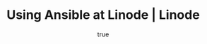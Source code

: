 ---
author:
  name: Linode
  email: docs@linode.com
description: "Ansible is an automation tool for server provisioning, configuration, and management which allows you to organize your servers into groups for easy deployment."
og_description: 'Ansible is an automation tool for server provisioning, configuration, and management which allows you to organize your servers into groups for easy deployment.'
keywords: ["ansible", "configuration management"]
license: '[CC BY-ND 4.0](https://creativecommons.org/licenses/by-nd/4.0)'
published: 2020-07-15
title: Using Ansible at Linode | Linode
show_in_lists: true
aliases: ['/applications/configuration-management/ansible/']
---